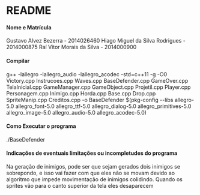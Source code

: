 # README #

#### Nome e Matrícula ####
Gustavo Alvez Bezerra - 2014026460
Hiago Miguel da Silva Rodrigues - 2014000875
Raí Vitor Morais da Silva - 2014000900

#### Compilar ####
g++ -lallegro -lallegro_audio -lallegro_acodec -std=c++11 -g -O0 Victory.cpp Instrucoes.cpp  Waves.cpp BaseDefender.cpp GameOver.cpp TelaInicial.cpp  GameManager.cpp  GameObject.cpp Projetil.cpp Player.cpp Personagem.cpp Inimigo.cpp Horda.cpp Base.cpp Drop.cpp SpriteManip.cpp Creditos.cpp -o  BaseDefender  $(pkg-config --libs allegro-5.0 allegro_font-5.0 allegro_ttf-5.0 allegro_dialog-5.0 allegro_primitives-5.0 allegro_image-5.0 allegro_audio-5.0 allegro_acodec-5.0)

#### Como Executar o programa ####
./BaseDefender

#### Indicações de eventuais limitações ou incompletudes do programa ####
Na geração de inimigos, pode ser que sejam gerados dois inimigos se sobrepondo, e isso vai fazer com que eles não se movam devido ao algoritmo que impede movimentação de inimigos colidindo.
Quando os sprites vão para o canto superior da tela eles desaparecem